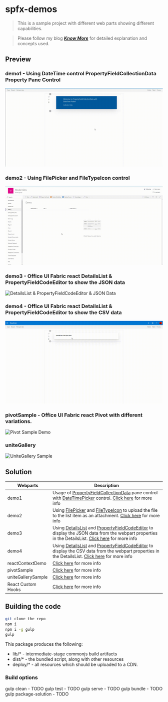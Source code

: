# spfx-demos

>This is a sample project with different web parts showing different capabilities.

> Please follow my blog [**_Know More_**](https://windowssharepointserver.blogspot.com/) for detailed explanation and concepts used.

## Preview

### demo1 - Using DateTime control PropertyFieldCollectionData Property Pane Control
![DateTime control in PropertyFieldCollectionData](./assets/demo1.gif)

### demo2 - Using FilePicker and FileTypeIcon control
![FilePicker & FileTypeIcon](./assets/demo2.gif)

### demo3 - Office UI Fabric react DetailsList & PropertyFieldCodeEditor to show the JSON data
![DetailsList & PropertyFieldCodeEditor & JSON Data](./assets/demo3.gif)

### demo4 - Office UI Fabric react DetailsList & PropertyFieldCodeEditor to show the CSV data
![DetailsList & PropertyFieldCodeEditor & CSV Data](./assets/demo4.gif)

### pivotSample - Office UI Fabric react Pivot with different variations.
![Pivot Sample Demo](https://6kzblw.sn.files.1drv.com/y4p3BFRTNpMN9UMdoykkf6V4CPNsnInxfi4N2Z0uRZAhdYhPXvzXmp90vfE_lDTAR7hABOzn4GkertFgC493ehdis3hA3HwZZelE2x-uNEBTAL3kMQO7xRLBx_S9iKsWitNyvLF-FT4XNjpwJtTy0WK0X9y8_CKeFErf2-8y8NpRRcRaczISLEMQrJOMp8HNJD62gzCQCbxupMgWn-m1Hw2tHX7DxGS81xBCv8BJF6TvCY/PivotSamples.gif)

### uniteGallery
![UniteGallery Sample](https://dpdiew.sn.files.1drv.com/y4pvhjTWRbxBnXBc46SASaIVM2nhOMr4_ABxfCXReww9b4AeasQxE6dTvpsh0CtjWXQdcuuBObGbjs0NYF99lpuMuCd_s9p3V-BDFGyA1f8r0ZOVE4CfNXzvJqvXW9ETnz-0o0SiFrEELYEPGfo_NUBaSsmWTaizQKn2xhb04XplUvF4v2m4FxaiA-73koNGQS2FvWDZMLjwHqYus4JOvMUcLzoxjYMz8DHnoeAR4gyOso/SPFx_UniteGallery.png)

## Solution

Webparts|Description
--------|---------
demo1 | Usage of [PropertyFieldCollectionData](https://sharepoint.github.io/sp-dev-fx-property-controls/controls/PropertyFieldCollectionData/) pane control with [DateTimePicker](https://sharepoint.github.io/sp-dev-fx-controls-react/controls/DateTimePicker/) control. [Click here](https://windowssharepointserver.blogspot.com/2020/02/spfx-using-datetime-control.html) for more info
demo2 | Using [FilePicker](https://sharepoint.github.io/sp-dev-fx-controls-react/controls/FilePicker/) and [FileTypeIcon](https://sharepoint.github.io/sp-dev-fx-controls-react/controls/FileTypeIcon/) to upload the file to the list item as an attachment. [Click here](https://windowssharepointserver.blogspot.com/2020/02/spfx-using-filepicker-and-filetypeicon.html) for more info
demo3 | Using [DetailsList](https://developer.microsoft.com/en-us/fabric#/controls/web/detailslist) and [PropertyFieldCodeEditor](https://sharepoint.github.io/sp-dev-fx-property-controls/controls/PropertyFieldCodeEditor/) to display the JSON data from the webpart properties in the DetailsList. [Click here](https://windowssharepointserver.blogspot.com/2020/03/spfx-office-ui-fabric-react-detailslist.html) for more info
demo4 | Using [DetailsList](https://developer.microsoft.com/en-us/fabric#/controls/web/detailslist) and [PropertyFieldCodeEditor](https://sharepoint.github.io/sp-dev-fx-property-controls/controls/PropertyFieldCodeEditor/) to display the CSV data from the webpart properties in the DetailsList. [Click here](https://windowssharepointserver.blogspot.com/2020/04/spfx-office-ui-fabric-react-detailslist.html) for more info
reactContextDemo | [Click here](https://spknowledge.com/2020/05/13/using-react-context-api-in-spfx/) for more info
pivotSample | [Click here](https://spknowledge.com/2020/06/02/spfx-using-fluent-ui-pivot-control/) for more info
uniteGallerySample | [Click here](https://spknowledge.com/2020/06/14/spfx-using-unitegallery-jquery-plugin/) for more info
React Custom Hooks | [Click here](https://spknowledge.com/2020/06/14/spfx-using-custom-hooks/) for more info

## Building the code

```bash
git clone the repo
npm i
npm i -g gulp
gulp
```

This package produces the following:

* lib/* - intermediate-stage commonjs build artifacts
* dist/* - the bundled script, along with other resources
* deploy/* - all resources which should be uploaded to a CDN.

### Build options

gulp clean - TODO
gulp test - TODO
gulp serve - TODO
gulp bundle - TODO
gulp package-solution - TODO
